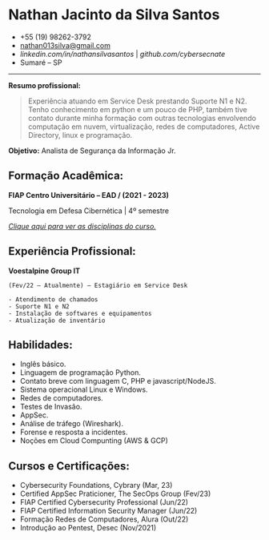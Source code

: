 Nathan Jacinto da Silva Santos
==============================

* +55 (19) 98262-3792 
* nathan013silva@gmail.com 
* _linkedin.com/in/nathansilvasantos_ | _github.com/cybersecnate_ 
* Sumaré – SP

-----

**Resumo profissional:**

> Experiência atuando em Service Desk prestando Suporte N1 e N2. Tenho
> conhecimento em python e um pouco de PHP, também tive contato durante minha
> formação com outras tecnologias envolvendo computação em nuvem,
> virtualização, redes de computadores, Active Directory, linux e programação.

**Objetivo:** Analista de Segurança da Informação Jr.

Formação Acadêmica:
-------------------

  **FIAP Centro Universitário – EAD / (2021 - 2023)**

  Tecnologia em Defesa Cibernética | 4º semestre

  [_Clique aqui para ver as disciplinas do curso._](DISCIPLINAS.md)

Experiência Profissional:
-------------------------

  **Voestalpine Group IT**

    (Fev/22 – Atualmente) – Estagiário em Service Desk
    
    - Atendimento de chamados
    - Suporte N1 e N2
    - Instalação de softwares e equipamentos
    - Atualização de inventário

Habilidades:
------------

- Inglês básico.
- Linguagem de programação Python.
- Contato breve com linguagem C, PHP e javascript/NodeJS.
- Sistema operacional Linux e Windows.
- Redes de computadores.
- Testes de Invasão.
- AppSec.
- Análise de tráfego (Wireshark).
- Forense e resposta a incidentes.
- Noções em Cloud Compunting (AWS & GCP)

Cursos e Certificações:
-----------------------

- Cybersecurity Foundations, Cybrary (Mar, 23)
- Certified AppSec Praticioner, The SecOps Group (Fev/23)
- FIAP Certified Cybersecurity Professional (Jun/22)
- FIAP Certified Information Security Manager (Jun/22)
- Formação Redes de Computadores, Alura (Out/22)
- Introdução ao Pentest, Desec (Nov/2021)
